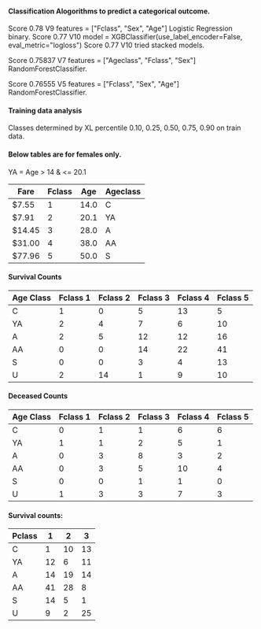 #### Classification Alogorithms to predict a categorical outcome.
Score 0.78 V9  features = ["Fclass", "Sex", "Age"] Logistic Regression binary.
Score 0.77 V10 model = XGBClassifier(use_label_encoder=False, eval_metric="logloss")
Score 0.77 V10 tried stacked models.

Score 0.75837 V7  features = ["Ageclass", "Fclass", "Sex"] RandomForestClassifier.

Score 0.76555 V5   features = ["Fclass", "Sex", "Age"] RandomForestClassifier.

#### Training data analysis
Classes determined by XL percentile 0.10, 0.25, 0.50, 0.75, 0.90 on train data.

#### Below tables are for females only.
YA = Age > 14 & <= 20.1

| Fare   | Fclass | Age  | Ageclass |
|--------|--------|------|----------|
| $7.55  | 1      | 14.0 | C        |
| $7.91  | 2      | 20.1 | YA       |
| $14.45 | 3      | 28.0 | A        |
| $31.00 | 4      | 38.0 | AA       |
| $77.96 | 5      | 50.0 | S        |

#### Survival Counts
| Age Class | Fclass 1 | Fclass 2 | Fclass 3 | Fclass 4 | Fclass 5 |
|-----------|----------|----------|----------|----------|----------|
| C         | 1        | 0        | 5        | 13       | 5        |
| YA        | 2        | 4        | 7        | 6        | 10       |
| A         | 2        | 5        | 12       | 12       | 16       |
| AA        | 0        | 0        | 14       | 22       | 41       |
| S         | 0        | 0        | 3        | 4        | 13       |
| U         | 2        | 14       | 1        | 9        | 10       |

#### Deceased Counts
| Age Class | Fclass 1 | Fclass 2 | Fclass 3 | Fclass 4 | Fclass 5 | 
|-----------|----------|----------|----------|----------|----------|
| C         | 0        | 1        | 1        | 6        | 6        |
| YA        | 1        | 1        | 2        | 5        | 1        |
| A         | 0        | 3        | 8        | 3        | 2        |
| AA        | 0        | 3        | 5        | 10       | 4        |
| S         | 0        | 0        | 1        | 1        | 0        |
| U         | 1        | 3        | 3        | 7        | 3        |  


#### Survival counts:
| Pclass | 1  | 2  | 3  |
|--------|----|----|----|
| C      | 1  | 10 | 13 |
| YA     | 12 | 6  | 11 |
| A      | 14 | 19 | 14 |
| AA     | 41 | 28 | 8  |
| S      | 14 | 5  | 1  |
| U      | 9  | 2  | 25 |
